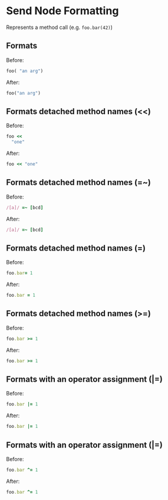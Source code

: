 <!-- BEGIN_AUTOGENERATED -->
# Send Node Formatting

Represents a method call (e.g. `foo.bar(42)`)
<!-- END_AUTOGENERATED -->

## Formats

Before:

```ruby
foo( "an arg")
```

After:

```ruby
foo("an arg")
```

## Formats detached method names (<<)

Before:

```ruby
foo <<
  "one"
```

After:

```ruby
foo << "one"
```

## Formats detached method names (=~)

Before:

```ruby
/[a]/ =~ [bcd]
```

After:

```ruby
/[a]/ =~ [bcd]
```

## Formats detached method names (=)

Before:

```ruby
foo.bar= 1
```

After:

```ruby
foo.bar = 1
```

## Formats detached method names (>=)

Before:

```ruby
foo.bar >= 1
```

After:

```ruby
foo.bar >= 1
```

## Formats with an operator assignment (|=)

Before:

```ruby
foo.bar |= 1
```

After:

```ruby
foo.bar |= 1
```

## Formats with an operator assignment (|=)

Before:

```ruby
foo.bar ^= 1
```

After:

```ruby
foo.bar ^= 1
```
